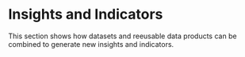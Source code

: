 # Insights and Indicators

This section shows how datasets and reeusable data products can be combined to generate new insights and indicators. 
